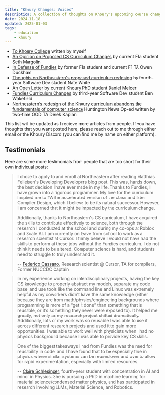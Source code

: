 ```yaml
---
title: "Khoury Changes: Voices"
description: A collection of thoughts on Khoury's upcoming course changes
date: 2024-11-18
updated: 2025-01-03
tags:
    - education
    - khoury
---
```


-   [To Khoury College](/blog/khoury) written by myself
-   [An Opinion on Proposed CS Curriculum Changes](/blog/khoury/seth) by current
    F1a student Seth Margolin
-   [In Defense of Fundies](https://owen.duckham.dev/blog/defense-of-fundies) by
    former F1a student and current F1 TA Owen Duckham
-   [Thoughts on Northeastern's proposed curriculum redesign](https://natetheadequate.github.io/curriculum-redesign)
    by fourth-year Software Dev student Nate White
-   [An Open Letter](https://melcer.dev/2024/11/20/open-letter-khoury-curriculum.html)
    by current Khoury PhD student Daniel Melcer
-   [Fundies Curriculum Changes](https://blog.wakefield.fyi/#fundies) by
    third-year Software Dev student Ben Wakefield
-   [Northeastern’s redesign of the Khoury curriculum abandons the fundamentals of computer science](https://huntnewsnu.com/82511/editorial/op-eds/op-ed-northeasterns-redesign-of-the-khoury-curriculum-abandons-the-fundamentals-of-computer-science/)
    Huntington News Op-ed written by two-time OOD TA Derek Kaplan

This list will be updated as I recieve more articles from people. If you have
thoughts that you want posted here, please reach out to me through either email
or the Khoury Discord (you can find me by name on either platform).

## Testimonials

Here are some more testimonials from people that are too short for their own
individual posts:

> I chose to apply to and enroll at Northeastern after reading Matthias
> Felleisen's Developing Developers blog post. This was, hands down, the best
> decision I have ever made in my life. Thanks to Fundies, I have grown into a
> rigorous programmer. My love for the curriculum inspired me to TA the
> accelerated version of the class and later Compiler Design, which I believe to
> be its natural successor. However, I am concerned that it might be impacted by
> the curriculum change.
>
> Additionally, thanks to Northeastern's CS curriculum, I have acquired the
> skills to contribute effectively to science, both through the research I
> conducted at the school and during my co-ops at Roblox and Scale AI. I am
> currently on leave from school to work as a research scientist at Cursor. I
> firmly believe I would not have had the skills to perform at these jobs
> without the Fundies curriculum. I do not think it needs to be altered.
> Computer science is hard, and students need to struggle to truly understand
> it.
>
> -- [Federico Cassano](https://federico.codes), Research scientist @ Cursor, TA
> for compilers, Former NUCCDC Captain

> In my experience working on interdisciplinary projects, having the key CS
> knowledge to properly abstract my models, separate my code base, and use tools
> like the command line and Linux was extremely helpful as my coworkers didn’t
> have the same knowledge (either because they are from math/physics/engineering
> backgrounds where programming is more of a “get it done” than something that
> is reusable, or it’s something they never were exposed to). It helped me
> greatly, not only as my research project shifted dramatically. Additionally,
> lots of my work was so reusable I was able to use it across different research
> projects and used it to gain more opportunities. I was able to work well with
> physicists when I had no physics background because I was able to provide key
> CS skills.
>
> One of the biggest takeaways I had from Fundies was the need for reusability
> in code, and I have found that to be especially true in physics where similar
> systems can be reused over and over to allow for rapid experimentation,
> especially with limited resources.
>
> --
> [Claire Schlesinger](https://sites.google.com/view/claire-schlesinger/home),
> fourth-year student with concentration in AI and minor in Physics. She is
> pursuing a PhD in machine learning for material science/condensed matter
> physics, and has participated in research involving LLMs, Material Science,
> and Robotics.
